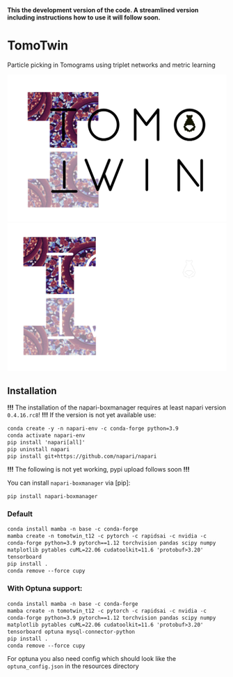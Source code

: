 **This the development version of the code. A streamlined version including instructions how to use it will follow soon.**

# TomoTwin

Particle picking in Tomograms using triplet networks and metric learning

![TomoTwin Logo](resources/images/TomoTwin_black_transparent_cropped.png#gh-light-mode-only)
![TomoTwin Logo](resources/images/TomoTwin_white_transparent_cropped.png#gh-dark-mode-only)


## Installation

**!!!** The installation of the napari-boxmanager requires at least napari version `0.4.16.rc8`! **!!!**
If the version is not yet available use:

    conda create -y -n napari-env -c conda-forge python=3.9
    conda activate napari-env
    pip install 'napari[all]'
    pip uninstall napari
    pip install git+https://github.com/napari/napari

**!!!** The following is not yet working, pypi upload follows soon **!!!**

You can install `napari-boxmanager` via [pip]:

    pip install napari-boxmanager

### Default
```
conda install mamba -n base -c conda-forge
mamba create -n tomotwin_t12 -c pytorch -c rapidsai -c nvidia -c conda-forge python=3.9 pytorch==1.12 torchvision pandas scipy numpy matplotlib pytables cuML=22.06 cudatoolkit=11.6 'protobuf>3.20' tensorboard
pip install .
conda remove --force cupy
```
### With Optuna support:
```
conda install mamba -n base -c conda-forge
mamba create -n tomotwin_t12 -c pytorch -c rapidsai -c nvidia -c conda-forge python=3.9 pytorch==1.12 torchvision pandas scipy numpy matplotlib pytables cuML=22.06 cudatoolkit=11.6 'protobuf>3.20' tensorboard optuna mysql-connector-python
pip install .
conda remove --force cupy
```
For optuna you also need config which should look like the `optuna_config.json` in the resources directory



